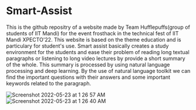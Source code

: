 # Smart-Assist
This is the github repositry of a website made by Team Hufflepuffs(group of students of IIT Mandi) for the event frosthack in the technical fest of IIT Mandi XPECTO'22.
This website is based on the theme education and is particulary for student's use.
Smart assist basically creates a study environment for the students and ease their problem of reading long textual paragraphs or listening to long video lectures by provide a short summary of the whole.
This summary is processed by using natural language processing and deep learning. By the use of natural language toolkit we can find the important questions with their answers and some important keywords related to the paragraph.

![Screenshot 2022-05-23 at 1 26 57 AM](https://user-images.githubusercontent.com/79039452/169714469-5cdbd9f0-cfd9-4fa0-9364-eff0680a7dba.png)
![Screenshot 2022-05-23 at 1 26 40 AM](https://user-images.githubusercontent.com/79039452/169714473-9c915e6a-04e5-42d7-8737-9a70a4395ad1.png)
